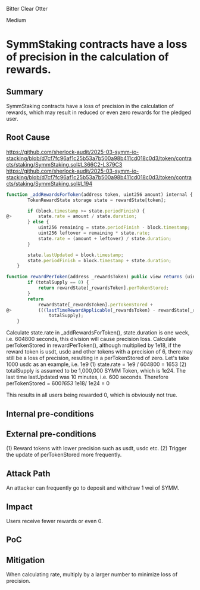 Bitter Clear Otter

Medium

# SymmStaking contracts have a loss of precision in the calculation of rewards.

## Summary

SymmStaking contracts have a loss of precision in the calculation of rewards, which may result in reduced or even zero rewards for the pledged user.

## Root Cause

https://github.com/sherlock-audit/2025-03-symm-io-stacking/blob/d7cf7fc96af1c25b53a7b500a98b411cd018c0d3/token/contracts/staking/SymmStaking.sol#L366C2-L379C3
https://github.com/sherlock-audit/2025-03-symm-io-stacking/blob/d7cf7fc96af1c25b53a7b500a98b411cd018c0d3/token/contracts/staking/SymmStaking.sol#L194

```javascript
function _addRewardsForToken(address token, uint256 amount) internal {
		TokenRewardState storage state = rewardState[token];

		if (block.timestamp >= state.periodFinish) {
@>			state.rate = amount / state.duration;
		} else {
			uint256 remaining = state.periodFinish - block.timestamp;
			uint256 leftover = remaining * state.rate;
			state.rate = (amount + leftover) / state.duration;
		}

		state.lastUpdated = block.timestamp;
		state.periodFinish = block.timestamp + state.duration;
	}
```

```javascript
function rewardPerToken(address _rewardsToken) public view returns (uint256) {
		if (totalSupply == 0) {
			return rewardState[_rewardsToken].perTokenStored;
		}
		return
			rewardState[_rewardsToken].perTokenStored +
@>			(((lastTimeRewardApplicable(_rewardsToken) - rewardState[_rewardsToken].lastUpdated) * rewardState[_rewardsToken].rate * 1e18) /
				totalSupply);
	}
```

Calculate state.rate in \_addRewardsForToken(), state.duration is one week, i.e. 604800 seconds, this division will cause precision loss.
Calculate perTokenStored in rewardPerToken(), although multiplied by 1e18, if the reward token is usdt, usdc and other tokens with a precision of 6, there may still be a loss of precision, resulting in a perTokenStored of zero.
Let's take 1000 usdc as an example, i.e. 1e9
(1) state.rate = 1e9 / 604800 = 1653
(2) totalSupply is assumed to be 1,000,000 SYMM Token, which is 1e24.
The last time lastUpdated was 10 minutes, i.e. 600 seconds.
Therefore perTokenStored = 600*1653* 1e18/ 1e24 = 0

This results in all users being rewarded 0, which is obviously not true.

## Internal pre-conditions

## External pre-conditions

(1) Reward tokens with lower precision such as usdt, usdc etc.
(2) Trigger the update of perTokenStored more frequently.

## Attack Path

An attacker can frequently go to deposit and withdraw 1 wei of SYMM.

## Impact

Users receive fewer rewards or even 0.

## PoC

## Mitigation

When calculating rate, multiply by a larger number to minimize loss of precision.